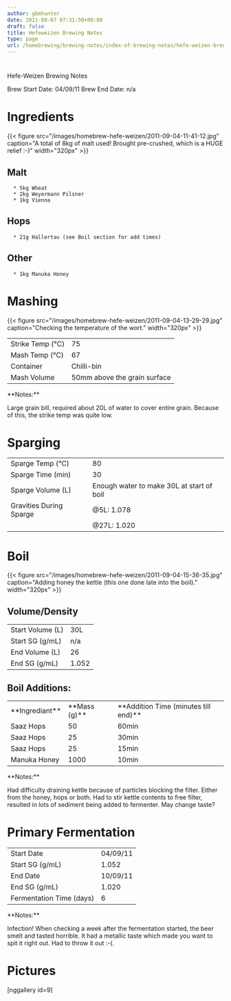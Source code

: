 ```yaml
---
author: gbmhunter
date: 2011-09-07 07:31:50+00:00
draft: false
title: Hefeweizen Brewing Notes
type: page
url: /homebrewing/brewing-notes/index-of-brewing-notes/hefe-weizen-brewing-notes
---
```


# 


Hefe-Weizen Brewing Notes

Brew Start Date: 04/09/11
Brew End Date: n/a


# Ingredients


{{< figure src="/images/homebrew-hefe-weizen/2011-09-04-11-41-12.jpg" caption="A total of 8kg of malt used! Brought pre-crushed, which is a HUGE relief :-)"  width="320px" >}}


## Malt





	  * 5kg Wheat
	  * 2kg Weyermann Pilsner
	  * 1kg Vienna



## Hops





	  * 21g Hallertau (see Boil section for add times)



## Other





	  * 1kg Manuka Honey



# Mashing


{{< figure src="/images/homebrew-hefe-weizen/2011-09-04-13-29-29.jpg" caption="Checking the temperature of the wort."  width="320px" >}}
<table border="0" >
<tbody >
<tr >

<td >Strike Temp (°C)
</td>

<td >75
</td>
</tr>
<tr >

<td >Mash Temp (°C)
</td>

<td >67
</td>
</tr>
<tr >

<td >Container
</td>

<td >Chilli-bin
</td>
</tr>
<tr >

<td >Mash Volume
</td>

<td >50mm above the grain surface
</td>
</tr>
</tbody>
</table>
**Notes:**

Large grain bill, required about 20L of water to cover entire grain. Because of this, the strike temp was quite low.


# Sparging


<table border="0" >
<tbody >
<tr >

<td >Sparge Temp (°C)
</td>

<td >80
</td>
</tr>
<tr >

<td >Sparge Time (min)
</td>

<td >30
</td>
</tr>
<tr >

<td >Sparge Volume (L)
</td>

<td >Enough water to make 30L at start of boil
</td>
</tr>
<tr >

<td >Gravities During Sparge
</td>

<td >@5L: 1.078
</td>
</tr>
<tr >

<td >
</td>

<td >@27L: 1.020
</td>
</tr>
</tbody>
</table>


# Boil


{{< figure src="/images/homebrew-hefe-weizen/2011-09-04-15-36-35.jpg" caption="Adding honey the kettle (this one done late into the boil)."  width="320px" >}}


## Volume/Density


<table border="0" >
<tbody >
<tr >

<td >Start Volume (L)
</td>

<td >30L
</td>
</tr>
<tr >

<td >Start SG (g/mL)
</td>

<td >n/a
</td>
</tr>
<tr >

<td >End Volume (L)
</td>

<td >26
</td>
</tr>
<tr >

<td >End SG (g/mL)
</td>

<td >1.052
</td>
</tr>
</tbody>
</table>


## Boil Additions:


<table border="0" >
<tbody >
<tr >

<td >**Ingrediant**
</td>

<td >**Mass (g)**
</td>

<td >**Addition Time (minutes till end)**
</td>
</tr>
<tr >

<td >Saaz Hops
</td>

<td >50
</td>

<td >60min
</td>
</tr>
<tr >

<td >Saaz Hops
</td>

<td >25
</td>

<td >30min
</td>
</tr>
<tr >

<td >Saaz Hops
</td>

<td >25
</td>

<td >15min
</td>
</tr>
<tr >

<td >Manuka Honey
</td>

<td >1000
</td>

<td >10min
</td>
</tr>
</tbody>
</table>
**Notes:**

Had difficulty draining kettle because of particles blocking the filter. Either from the honey, hops or both. Had to stir kettle contents to free filter, resulted in lots of sediment being added to fermenter. May change taste?


# Primary Fermentation


<table border="0" >
<tbody >
<tr >

<td >Start Date
</td>

<td >04/09/11
</td>
</tr>
<tr >

<td >Start SG (g/mL)
</td>

<td >1.052
</td>
</tr>
<tr >

<td >End Date
</td>

<td >10/09/11
</td>
</tr>
<tr >

<td >End SG (g/mL)
</td>

<td >1.020
</td>
</tr>
<tr >

<td >Fermentation Time (days)
</td>

<td >6
</td>
</tr>
</tbody>
</table>
**Notes:**

Infection! When checking a week after the fermentation started, the beer smelt and tasted horrible. It had a metallic taste which made you want to spit it right out. Had to throw it out :-(.


# Pictures


[nggallery id=9]
